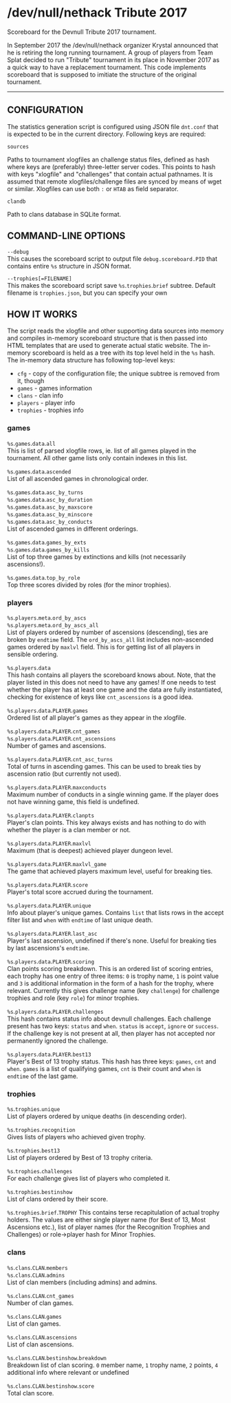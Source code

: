 # /dev/null/nethack Tribute 2017

Scoreboard for the Devnull Tribute 2017 tournament.

In September 2017 the /dev/null/nethack organizer Krystal
announced that he is retiring the long running tournament.  A group of
players from Team Splat decided to run "Tribute" tournament in its place
in November 2017 as a quick way to have a replacement tournament.  This
code implements scoreboard that is supposed to imitiate the structure of
the original tournament.

---

## CONFIGURATION

The statistics generation script is configured using JSON file `dnt.conf`
that is expected to be in the current directory.  Following keys are
required:

`sources`

Paths to tournament xlogfiles an challenge status files, defined as hash
where keys are (preferably) three-letter server codes. This points to hash
with keys "xlogfile" and "challenges" that contain actual pathnames.
It is assumed that remote xlogfiles/challenge files are synced by means of
wget or similar.  Xlogfiles can use both `:` or `HTAB` as field separator.

`clandb`

Path to clans database in SQLite format.


## COMMAND-LINE OPTIONS

`--debug`  
This causes the scoreboard script to output file `debug.scoreboard.PID`
that contains entire `%s` structure in JSON format.

`--trophies[=FILENAME]`  
This makes the scoreboard script save `%s`.`trophies`.`brief` subtree.
Default filename is `trophies.json`, but you can specify your own


## HOW IT WORKS

The script reads the xlogfile and other supporting data sources into memory
and compiles in-memory scoreboard structure that is then passed into HTML
templates that are used to generate actual static website. The in-memory
scoreboard is held as a tree with its top level held in the `%s` hash. The
in-memory data structure has following top-level keys:

* `cfg` - copy of the configuration file; the unique subtree is removed from it, though
* `games` - games information
* `clans` - clan info
* `players` - player info
* `trophies` - trophies info

### games

`%s`.`games`.`data`.`all`  
This is list of parsed xlogfile rows, ie. list of all games played in the
tournament. All other game lists only contain indexes in this list.

`%s`.`games`.`data`.`ascended`  
List of all ascended games in chronological order.

`%s`.`games`.`data`.`asc_by_turns`  
`%s`.`games`.`data`.`asc_by_duration`  
`%s`.`games`.`data`.`asc_by_maxscore`    
`%s`.`games`.`data`.`asc_by_minscore`    
`%s`.`games`.`data`.`asc_by_conducts`  
List of ascended games in different orderings.

`%s`.`games`.`data`.`games_by_exts`  
`%s`.`games`.`data`.`games_by_kills`  
List of top three games by extinctions and kills (not necessarily ascensions!).

`%s`.`games`.`data`.`top_by_role`    
Top three scores divided by roles (for the minor trophies).


### players

`%s`.`players`.`meta`.`ord_by_ascs`  
`%s`.`players`.`meta`.`ord_by_ascs_all`  
List of players ordered by number of ascensions (descending), ties are
broken by `endtime` field. The `ord_by_ascs_all` list includes non-ascended
games ordered by `maxlvl` field. This is for getting list of all players
in sensible ordering. 

`%s`.`players`.`data`  
This hash contains all players the scoreboard knows about. Note, that the
player listed in this does not need to have any games! If one needs to test
whether the player has at least one game and the data are fully
instantiated, checking for existence of keys like `cnt_ascensions` is a good
idea.

`%s`.`players`.`data`.`PLAYER`.`games`  
Ordered list of all player's games as they appear in the xlogfile.

`%s`.`players`.`data`.`PLAYER`.`cnt_games`  
`%s`.`players`.`data`.`PLAYER`.`cnt_ascensions`  
Number of games and ascensions.

`%s`.`players`.`data`.`PLAYER`.`cnt_asc_turns`  
Total of turns in ascending games. This can be used to break ties by ascension
ratio (but currently not used).

`%s`.`players`.`data`.`PLAYER`.`maxconducts`  
Maximum number of conducts in a single winning game. If the player does not
have winning game, this field is undefined.

`%s`.`players`.`data`.`PLAYER`.`clanpts`  
Player's clan points. This key always exists and has nothing to do with whether
the player is a clan member or not.

`%s`.`players`.`data`.`PLAYER`.`maxlvl`  
Maximum (that is deepest) achieved player dungeon level.

`%s`.`players`.`data`.`PLAYER`.`maxlvl_game`  
The game that achieved players maximum level, useful for breaking ties.

`%s`.`players`.`data`.`PLAYER`.`score`  
Player's total score accrued during the tournament.

`%s`.`players`.`data`.`PLAYER`.`unique`  
Info about player's unique games. Contains `list` that lists rows in the
accept filter list and `when` with `endtime` of last unique death.

`%s`.`players`.`data`.`PLAYER`.`last_asc`  
Player's last ascension, undefined if there's none. Useful for breaking ties
by last ascensions's `endtime`.

`%s`.`players`.`data`.`PLAYER`.`scoring`  
Clan points scoring breakdown. This is an ordered list of scoring entries,
each trophy has one entry of three items: `0` is trophy name, `1` is point
value and `3` is additional information in the form of a hash for the trophy,
where relevant. Currently this gives challenge name (key `challenge`) for
challenge trophies and role (key `role`) for minor trophies.

`%s`.`players`.`data`.`PLAYER`.`challenges`  
This hash contains status info about devnull challenges. Each challenge present
has two keys: `status` and `when`. `status` is `accept`, `ignore` or `success`.
If the challenge key is not present at all, then player has not accepted nor
permanently ignored the challenge.

`%s`.`players`.`data`.`PLAYER`.`best13`  
Player's Best of 13 trophy status. This hash has three keys: `games`, `cnt`
and `when`. `games` is a list of qualifying games, `cnt` is their count and
`when` is `endtime` of the last game.


### trophies

`%s`.`trophies`.`unique`  
List of players ordered by unique deaths (in descending order).

`%s`.`trophies`.`recognition`  
Gives lists of players who achieved given trophy.

`%s`.`trophies`.`best13`  
List of players ordered by Best of 13 trophy criteria.

`%s`.`trophies`.`challenges`  
For each challenge gives list of players who completed it.

`%s`.`trophies`.`bestinshow`  
List of clans ordered by their score.

`%s`.`trophies`.`brief`.`TROPHY`
This contains terse recapitulation of actual trophy holders. The values are
either single player name (for Best of 13, Most Ascensions etc.), list
of player names (for the Recognition Trophies and Challenges) or
role->player hash for Minor Trophies.

### clans

`%s`.`clans`.`CLAN`.`members`  
`%s`.`clans`.`CLAN`.`admins`  
List of clan members (including admins) and admins.

`%s`.`clans`.`CLAN`.`cnt_games`  
Number of clan games.

`%s`.`clans`.`CLAN`.`games`  
List of clan games.

`%s`.`clans`.`CLAN`.`ascensions`  
List of clan ascensions.

`%s`.`clans`.`CLAN`.`bestinshow`.`breakdown`  
Breakdown list of clan scoring. `0` member name, `1` trophy name, `2`
points, `4` additional info where relevant or undefined

`%s`.`clans`.`CLAN`.`bestinshow`.`score`  
Total clan score.
